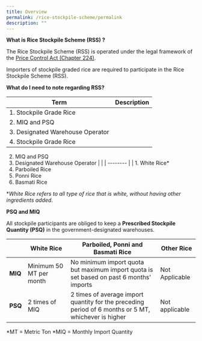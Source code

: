 ```yaml
---
title: Overview
permalink: /rice-stockpile-scheme/permalink
description: ""
---
```

**What is Rice Stockpile Scheme (RSS) ?**

The Rice Stockpile Scheme (RSS) is operated under the legal framework of the [Price Control Act (Chapter 224)](https://sso.agc.gov.sg/Act/PCA1950). 

Importers of stockpile graded rice are required to participate in the Rice Stockpile Scheme (RSS).  

**What do I need to note regarding RSS?**

| Term | Description |
| -------- |-------- |
| 1. Stockpile Grade Rice |   |
| 2. MIQ and PSQ|   |
| 3. Designated Warehouse Operator |   |
| 4. Stockpile Grade Rice|   |

2. MIQ and PSQ
3. Designated Warehouse Operator 
| |
| -------- | 
| 1. White Rice*
2. Parboiled Rice
3. Ponni Rice
4. Basmati Rice 

**White Rice refers to all type of rice that is white, without having other ingredients added*.

**PSQ and MIQ**

All stockpile participants are obliged to keep a **Prescribed Stockpile Quantity (PSQ)** in the government-designated warehouses.

|  | White Rice | Parboiled, Ponni and Basmati Rice | Other Rice| 
| -------- | -------- | -------- | -------|
| **MIQ** | Minimum 50 MT per month   | No minimum import quota but maximum import quota is set based on past 6 months' imports  | Not Applicable 
|**PSQ**| 2 times of MIQ| 2 times of average import quantity for the preceding period of 6 months or 5 MT, whichever is higher | Not applicable 

*MT = Metric Ton
*MIQ = Monthly Import Quantity